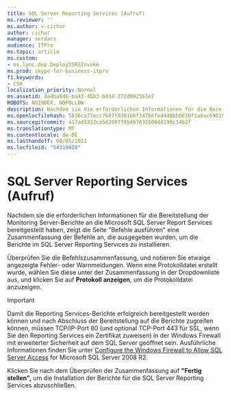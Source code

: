 ```yaml
---
title: SQL Server Reporting Services (Aufruf)
ms.reviewer: ''
ms.author: v-cichur
author: cichur
manager: serdars
audience: ITPro
ms.topic: article
ms.custom:
- ms.lync.dep.DeploySSRSInvoke
ms.prod: skype-for-business-itpro
f1.keywords:
- CSH
localization_priority: Normal
ms.assetid: 4a4ba8d6-ba43-45b3-b834-372d092561e7
ROBOTS: NOINDEX, NOFOLLOW
description: Nachdem sie die erforderlichen Informationen für die Bereitstellung der Monitoring Server-Berichte für die Microsoft SQL Server 2008 R2 oder für Microsoft SQL Server 2012 Report Services bereitgestellt haben, zeigt die Seite "Befehle ausführen" eine Zusammenfassung der Befehle an, die zum Installieren der Berichte im SQL Server Reporting Services ausgegeben wurden.
ms.openlocfilehash: 5836ca77ecc7687f0301b6f34766fed4d8bb6630f1a8ac69618310bbb7fdf732
ms.sourcegitcommit: a17ad3332ca5d2997f85db7835500d8190c34b2f
ms.translationtype: MT
ms.contentlocale: de-DE
ms.lasthandoff: 08/05/2021
ms.locfileid: "54319428"
---
```

# <a name="sql-server-reporting-services-invoke"></a>SQL Server Reporting Services (Aufruf)
 
Nachdem sie die erforderlichen Informationen für die Bereitstellung der Monitoring Server-Berichte an die Microsoft SQL Server Report Services bereitgestellt haben, zeigt die Seite "Befehle ausführen" eine Zusammenfassung der Befehle an, die ausgegeben wurden, um die Berichte im SQL Server Reporting Services zu installieren.
  
Überprüfen Sie die Befehlszusammenfassung, und notieren Sie etwaige angezeigte Fehler- oder Warnmeldungen. Wenn eine Protokolldatei erstellt wurde, wählen Sie diese unter der Zusammenfassung in der Dropdownliste aus, und klicken Sie auf **Protokoll anzeigen**, um die Protokolldatei anzuzeigen.
  
> [!IMPORTANT]
> Damit die Reporting Services-Berichte erfolgreich bereitgestellt werden können und nach Abschluss der Bereitstellung auf die Berichte zugreifen können, müssen TCP/IP-Port 80 (und optional TCP-Port 443 für SSL, wenn Sie den Reporting Services ein Zertifikat zuweisen) in der Windows Firewall mit erweiterter Sicherheit auf dem SQL Server geöffnet sein. Ausführliche Informationen finden Sie unter [Configure the Windows Firewall to Allow SQL Server Access](/sql/sql-server/install/configure-the-windows-firewall-to-allow-sql-server-access) for Microsoft SQL Server 2008 R2.
  
Klicken Sie nach dem Überprüfen der Zusammenfassung auf **"Fertig stellen",** um die Installation der Berichte für die SQL Server Reporting Services abzuschließen.
